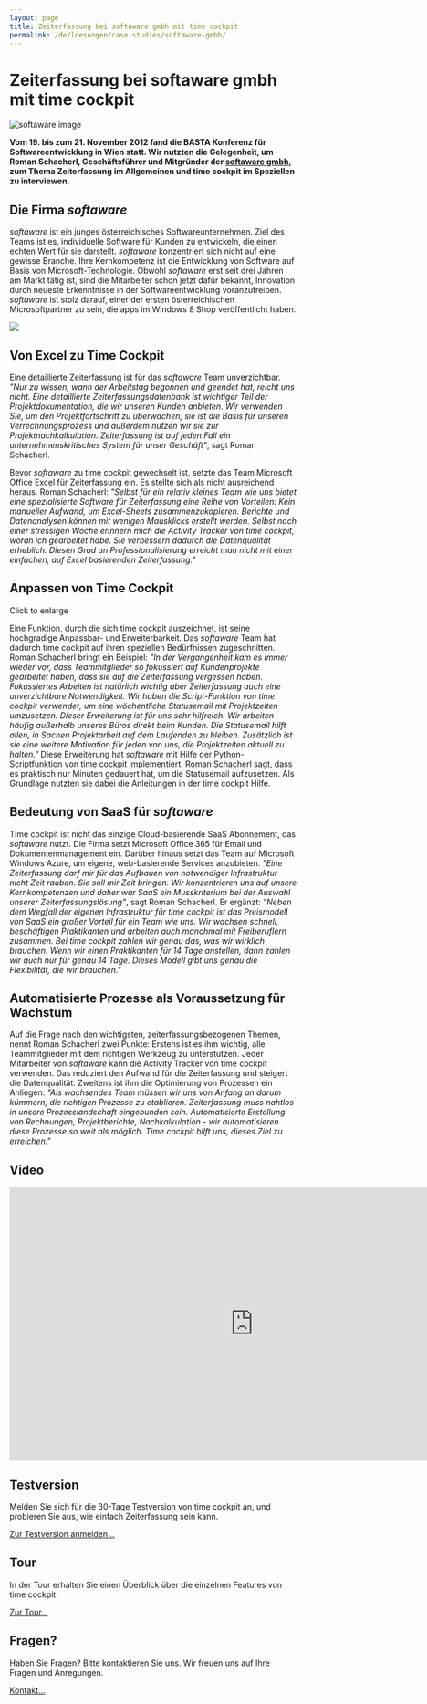 ```yaml
---
layout: page
title: Zeiterfassung bei softaware gmbh mit time cockpit
permalink: /de/loesungen/case-studies/softaware-gmbh/
---
```


<h1 xmlns="http://www.w3.org/1999/xhtml">Zeiterfassung bei softaware gmbh mit time cockpit</h1><p xmlns="http://www.w3.org/1999/xhtml">
  <img src="{{site.baseurl}}/content/images/customer_solutions/case-studies/softaware/softaware_team.jpg" title="softaware image" />
</p><p xmlns="http://www.w3.org/1999/xhtml">
  <strong>Vom 19. bis zum 21. November 2012 fand die BASTA Konferenz für Softwareentwicklung in Wien statt. Wir nutzten die Gelegenheit, um Roman Schacherl, Geschäftsführer und Mitgründer der <a href="http://www.softaware.at" title="Homepage von softaware" target="_blank">softaware gmbh</a>, zum Thema Zeiterfassung im Allgemeinen und time cockpit im Speziellen zu interviewen.</strong>
</p><h2 xmlns="http://www.w3.org/1999/xhtml">Die Firma <em>softaware</em></h2><p xmlns="http://www.w3.org/1999/xhtml">
  <em>softaware</em> ist ein junges österreichisches Softwareunternehmen. Ziel des Teams ist es, individuelle Software für Kunden zu entwickeln, die einen echten Wert für sie darstellt. <em>softaware</em> konzentriert sich nicht auf eine gewisse Branche. Ihre Kernkompetenz ist die Entwicklung von Software auf Basis von Microsoft-Technologie. Obwohl <em>softaware</em> erst seit drei Jahren am Markt tätig ist, sind die Mitarbeiter schon jetzt dafür bekannt, Innovation durch neueste Erkenntnisse in der Softwareentwicklung voranzutreiben. <em>softaware</em> ist stolz darauf, einer der ersten österreichischen Microsoftpartner zu sein, die apps im Windows 8 Shop veröffentlicht haben.</p><p class="floatRight" xmlns="http://www.w3.org/1999/xhtml">
  <img src="{{site.baseurl}}/content/images/customer_solutions/case-studies/softaware/tc_laptop.png?mw=319" />
</p><h2 xmlns="http://www.w3.org/1999/xhtml">Von Excel zu Time Cockpit</h2><p xmlns="http://www.w3.org/1999/xhtml">Eine detaillierte Zeiterfassung ist für das <em>softaware</em> Team unverzichtbar. <em>"Nur zu wissen, wann der Arbeitstag begonnen und geendet hat, reicht uns nicht. Eine detaillierte Zeiterfassungsdatenbank ist wichtiger Teil der Projektdokumentation, die wir unseren Kunden anbieten. Wir verwenden Sie, um den Projektfortschritt zu überwachen, sie ist die Basis für unseren Verrechnungsprozess und außerdem nutzen wir sie zur Projektnachkalkulation. Zeiterfassung ist auf jeden Fall ein unternehmenskritisches System für unser Geschäft"</em>, sagt Roman Schacherl.</p><p xmlns="http://www.w3.org/1999/xhtml">Bevor <em>softaware</em> zu time cockpit gewechselt ist, setzte das Team Microsoft Office Excel für Zeiterfassung ein. Es stellte sich als nicht ausreichend heraus. Roman Schacherl: <em>"Selbst für ein relativ kleines Team wie uns bietet eine spezialisierte Software für Zeiterfassung eine Reihe von Vorteilen: Kein manueller Aufwand, um Excel-Sheets zusammenzukopieren. Berichte und Datenanalysen können mit wenigen Mausklicks erstellt werden. Selbst nach einer stressigen Woche erinnern mich die Activity Tracker von time cockpit, woran ich gearbeitet habe. Sie verbessern dadurch die Datenqualität erheblich. Diesen Grad an Professionalisierung erreicht man nicht mit einer einfachen, auf Excel basierenden Zeiterfassung."</em></p><h2 xmlns="http://www.w3.org/1999/xhtml">Anpassen von Time Cockpit</h2><p class="floatRight" xmlns="http://www.w3.org/1999/xhtml">
  <f:function name="Composite.Media.ImageGallery.Slimbox2" xmlns:f="http://www.composite.net/ns/function/1.0">
    <f:param name="MediaImage" value="MediaArchive:4d0e8e52-e538-4203-baf6-5d237555d51b" xmlns:f="http://www.composite.net/ns/function/1.0" />
    <f:param name="ThumbnailMaxWidth" value="319" xmlns:f="http://www.composite.net/ns/function/1.0" />
  </f:function> Click to enlarge</p><p xmlns="http://www.w3.org/1999/xhtml">Eine Funktion, durch die sich time cockpit auszeichnet, ist seine hochgradige Anpassbar- und Erweiterbarkeit. Das <em>softaware</em> Team hat dadurch time cockpit auf ihren speziellen Bedürfnissen zugeschnitten. Roman Schacherl bringt ein Beispiel: <em>"In der Vergangenheit kam es immer wieder vor, dass Teammitglieder so fokussiert auf Kundenprojekte gearbeitet haben, dass sie auf die Zeiterfassung vergessen haben. Fokussiertes Arbeiten ist natürlich wichtig aber Zeiterfassung auch eine unverzichtbare Notwendigkeit. Wir haben die Script-Funktion von time cockpit verwendet, um eine wöchentliche Statusemail mit Projektzeiten umzusetzen. Dieser Erweiterung ist für uns sehr hilfreich. Wir arbeiten häufig außerhalb unseres Büros direkt beim Kunden. Die Statusemail hilft allen, in Sachen Projektarbeit auf dem Laufenden zu bleiben. Zusätzlich ist sie eine weitere Motivation für jeden von uns, die Projektzeiten aktuell zu halten."</em> Diese Erweiterung hat <em>softaware</em> mit Hilfe der Python-Scriptfunktion von time cockpit implementiert. Roman Schacherl sagt, dass es praktisch nur Minuten gedauert hat, um die Statusemail aufzusetzen. Als Grundlage nutzten sie dabei die Anleitungen in der time cockpit Hilfe.</p><h2 xmlns="http://www.w3.org/1999/xhtml">Bedeutung von SaaS für <em>softaware</em></h2><p xmlns="http://www.w3.org/1999/xhtml">Time cockpit ist nicht das einzige Cloud-basierende SaaS Abonnement, das <em>softaware</em> nutzt. Die Firma setzt Microsoft Office 365 für Email und Dokumentenmanagement ein. Darüber hinaus setzt das Team auf Microsoft Windows Azure, um eigene, web-basierende Services anzubieten. <em>"Eine Zeiterfassung darf mir für das Aufbauen von notwendiger Infrastruktur nicht Zeit rauben. Sie soll mir Zeit bringen. Wir konzentrieren uns auf unsere Kernkompetenzen und daher war SaaS ein Musskriterium bei der Auswahl unserer Zeiterfassungslösung"</em>, sagt Roman Schacherl. Er ergänzt: <em>"Neben dem Wegfall der eigenen Infrastruktur für time cockpit ist das Preismodell von SaaS ein großer Vorteil für ein Team wie uns. Wir wachsen schnell, beschäftigen Praktikanten und arbeiten auch manchmal mit Freiberuflern zusammen. Bei time cockpit zahlen wir genau das, was wir wirklich brauchen. Wenn wir einen Praktikanten für 14 Tage anstellen, dann zahlen wir auch nur für genau 14 Tage. Dieses Modell gibt uns genau die Flexibilität, die wir brauchen."</em></p><h2 xmlns="http://www.w3.org/1999/xhtml">Automatisierte Prozesse als Voraussetzung für Wachstum</h2><p xmlns="http://www.w3.org/1999/xhtml">Auf die Frage nach den wichtigsten, zeiterfassungsbezogenen Themen, nennt Roman Schacherl zwei Punkte: Erstens ist es ihm wichtig, alle Teammitglieder mit dem richtigen Werkzeug zu unterstützen. Jeder Mitarbeiter von <em>softaware</em> kann die Activity Tracker von time cockpit verwenden. Das reduziert den Aufwand für die Zeiterfassung und steigert die Datenqualität. Zweitens ist ihm die Optimierung von Prozessen ein Anliegen: <em>"Als wachsendes Team müssen wir uns von Anfang an darum kümmern, die richtigen Prozesse zu etablieren. Zeiterfassung muss nahtlos in unsere Prozesslandschaft eingebunden sein. Automatisierte Erstellung von Rechnungen, Projektberichte, Nachkalkulation - wir automatisieren diese Prozesse so weit als möglich. Time cockpit hilft uns, dieses Ziel zu erreichen."</em></p><h2 xmlns="http://www.w3.org/1999/xhtml">Video</h2><iframe width="853" height="480" src="https://www.youtube.com/embed/jjO779G5fMk?rel=0" frameborder="0" allowfullscreen="allowfullscreen" xmlns="http://www.w3.org/1999/xhtml"></iframe><div class="row" xmlns="http://www.w3.org/1999/xhtml">
  <div class="fourcol innercol">
    <div class="overviewItem" onclick="document.location.href='{{site.baseurl}}/create-trial-account/';">
      <h2>Testversion</h2>
      <p>Melden Sie sich für die 30-Tage Testversion von time cockpit an, und probieren Sie aus, wie einfach Zeiterfassung sein kann.</p>
      <p>
        <a href="{{site.baseurl}}/create-trial-account/">Zur Testversion anmelden...</a>
      </p>
    </div>
  </div>
  <div class="fourcol innercol">
    <div class="overviewItem" onclick="document.location.href='/page(dd1d1c45-0a0d-4e22-9b1b-305b316875a8)';">
      <h2>Tour</h2>
      <p>In der Tour erhalten Sie einen Überblick über die einzelnen Features von time cockpit.</p>
      <p>
        <a href="/page(dd1d1c45-0a0d-4e22-9b1b-305b316875a8)">Zur Tour...</a>
      </p>
    </div>
  </div>
  <div class="fourcol last innercol">
    <div class="overviewItem" onclick="document.location.href='{{site.baseurl}}/hilfe-support/kontakt/';">
      <h2>Fragen?</h2>
      <p>Haben Sie Fragen? Bitte kontaktieren Sie uns. Wir freuen uns auf Ihre Fragen und Anregungen.</p>
      <p>
        <a href="{{site.baseurl}}/hilfe-support/kontakt/">Kontakt...</a>
      </p>
    </div>
  </div>
</div>